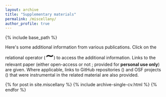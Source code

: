 ```yaml
---
layout: archive
title: "Supplementary materials"
permalink: /miscellany/
author_profile: true
---
```


{% include base_path %}

Here's some additional information from various publications. Click on the
relational operator (<b><font size="+3">∼</font></b>) to access the additional
information. Links to the relevant paper (either open-access
<i class="ai ai-fw ai-open-access-square"></i> or not
<i class="fa fa-file-pdf-o" aria-hidden="true"></i>; provided for **personal
use only**) are given. Where applicable, links to GitHub repositories
(<i class="fa fa-github" aria-hidden="true"></i>) and OSF projects
(<i class="ai ai-fw ai-osf"></i>) that were instrumental in the related
material are also provided.

{% for post in site.miscellany %}
  {% include archive-single-cv.html %}
{% endfor %}

